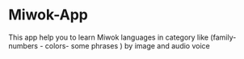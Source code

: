 # Miwok-App
This app help you to learn Miwok languages in category like (family- numbers - colors- some phrases ) by image and audio voice 
